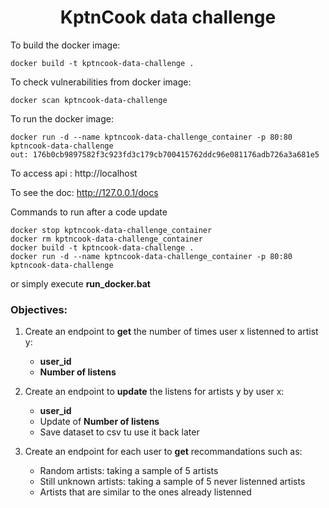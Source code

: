 <h1 align=center>KptnCook data challenge</h1>


To build the docker image:
```
docker build -t kptncook-data-challenge .
```
To check vulnerabilities from docker image:
```
docker scan kptncook-data-challenge
```
To run the docker image:
```
docker run -d --name kptncook-data-challenge_container -p 80:80 kptncook-data-challenge
out: 176b0cb9897582f3c923fd3c179cb700415762ddc96e081176adb726a3a681e5
```
To access api :
    http://localhost
    
To see the doc:
    http://127.0.0.1/docs


Commands to run after a code update
```
docker stop kptncook-data-challenge_container
docker rm kptncook-data-challenge_container
docker build -t kptncook-data-challenge .  
docker run -d --name kptncook-data-challenge_container -p 80:80 kptncook-data-challenge
```
or simply execute <b>run_docker.bat</b>

<h3>Objectives:</h3>

1. Create an endpoint to <b>get</b> the number of times user x listenned to artist y: 
    - <b>user_id</b>
    - <b>Number of listens</b>

2. Create an endpoint to **update** the listens for artists y by user x:
    - <b>user_id</b>
    - Update of <b>Number of listens</b>
    - Save dataset to csv tu use it back later

3. Create an endpoint for each user to **get** recommandations such as:
    - Random artists: taking a sample of 5 artists
    - Still unknown artists: taking a sample of 5 never listenned artists  
    - Artists that are similar to the ones already listenned

